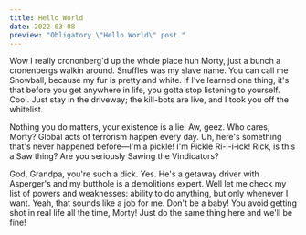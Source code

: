 ```yaml
---
title: Hello World
date: 2022-03-08
preview: "Obligatory \"Hello World\" post."
---	
```


Wow I really crononberg'd up the whole place huh Morty, just a bunch a cronenbergs walkin around. Snuffles was my slave name. You can call me Snowball, because my fur is pretty and white. If I've learned one thing, it's that before you get anywhere in life, you gotta stop listening to yourself. Cool. Just stay in the driveway; the kill-bots are live, and I took you off the whitelist.

Nothing you do matters, your existence is a lie! Aw, geez. Who cares, Morty? Global acts of terrorism happen every day. Uh, here's something that's never happened before—I'm a pickle! I'm Pickle Ri-i-i-ick! Rick, is this a Saw thing? Are you seriously Sawing the Vindicators?

God, Grandpa, you're such a dick. Yes. He's a getaway driver with Asperger's and my butthole is a demolitions expert. Well let me check my list of powers and weaknesses: ability to do anything, but only whenever I want. Yeah, that sounds like a job for me. Don't be a baby! You avoid getting shot in real life all the time, Morty! Just do the same thing here and we'll be fine!

